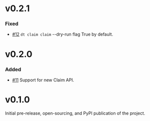 # v0.2.1
### Fixed
- [#12](https://github.com/jhgjeraker/disruptive-cli/pull/12) `dt claim claim` --dry-run flag True by default.

# v0.2.0
### Added
- [#11](https://github.com/jhgjeraker/disruptive-cli/pull/11) Support for new Claim API.

# v0.1.0
Initial pre-release, open-sourcing, and PyPI publication of the project.
